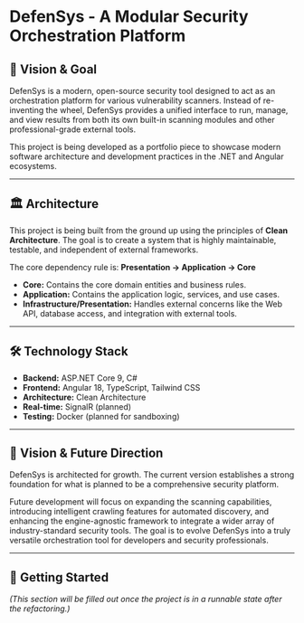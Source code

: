 # DefenSys - A Modular Security Orchestration Platform

## 📜 Vision & Goal

DefenSys is a modern, open-source security tool designed to act as an orchestration platform for various vulnerability scanners. Instead of re-inventing the wheel, DefenSys provides a unified interface to run, manage, and view results from both its own built-in scanning modules and other professional-grade external tools.

This project is being developed as a portfolio piece to showcase modern software architecture and development practices in the .NET and Angular ecosystems.

---

## 🏛️ Architecture

This project is being built from the ground up using the principles of **Clean Architecture**. The goal is to create a system that is highly maintainable, testable, and independent of external frameworks.

The core dependency rule is: **Presentation → Application → Core**

-   **Core:** Contains the core domain entities and business rules.
-   **Application:** Contains the application logic, services, and use cases.
-   **Infrastructure/Presentation:** Handles external concerns like the Web API, database access, and integration with external tools.

---

## 🛠️ Technology Stack

-   **Backend:** ASP.NET Core 9, C#
-   **Frontend:** Angular 18, TypeScript, Tailwind CSS
-   **Architecture:** Clean Architecture
-   **Real-time:** SignalR (planned)
-   **Testing:** Docker (planned for sandboxing)

---

## 🌟 Vision & Future Direction

DefenSys is architected for growth. The current version establishes a strong foundation for what is planned to be a comprehensive security platform.

Future development will focus on expanding the scanning capabilities, introducing intelligent crawling features for automated discovery, and enhancing the engine-agnostic framework to integrate a wider array of industry-standard security tools. The goal is to evolve DefenSys into a truly versatile orchestration tool for developers and security professionals.

---

## 🚀 Getting Started

*(This section will be filled out once the project is in a runnable state after the refactoring.)*
